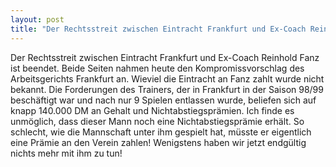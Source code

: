 ```yaml
---
layout: post
title: "Der Rechtsstreit zwischen Eintracht Frankfurt und Ex-Coach Reinhold Fanz ist beendet."
---
```


Der Rechtsstreit zwischen Eintracht Frankfurt und Ex-Coach Reinhold Fanz ist beendet. Beide Seiten nahmen heute den Kompromissvorschlag des Arbeitsgerichts Frankfurt an. Wieviel die Eintracht an Fanz zahlt wurde nicht bekannt. Die Forderungen des Trainers, der in Frankfurt in der Saison 98/99 beschäftigt war und nach nur 9 Spielen entlassen wurde, beliefen sich auf knapp 140.000 DM an Gehalt und Nichtabstiegsprämien. Ich finde es unmöglich, dass dieser Mann noch eine Nichtabstiegsprämie erhält. So schlecht, wie die Mannschaft unter ihm gespielt hat, müsste er eigentlich eine Prämie an den Verein zahlen! Wenigstens haben wir jetzt endgültig nichts mehr mit ihm zu tun!
